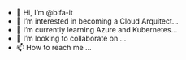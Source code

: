 - 👋 Hi, I’m @blfa-it
- 👀 I’m interested in becoming a Cloud Arquitect...
- 🌱 I’m currently learning Azure and Kubernetes...
- 💞️ I’m looking to collaborate on ...
- 📫 How to reach me ...

<!---
blfa-it/blfa-it is a ✨ special ✨ repository because its `README.md` (this file) appears on your GitHub profile.
You can click the Preview link to take a look at your changes.
--->
